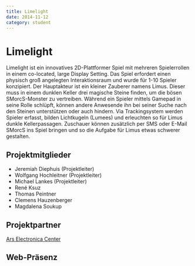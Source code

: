 ```yaml
---
title: Limelight
date: 2014-11-12
category: student
---
```


# Limelight

Limelight ist ein innovatives 2D-Plattformer Spiel mit mehreren Spielerrollen in einem co-located, large Display Setting. Das Spiel erfordert einen physisch groß angelegten Interaktionsraum und wurde für 1-10 Spieler konzipiert.
Der Hauptakteur ist ein kleiner Zauberer namens Limus. Dieser muss in einem dunklen Keller drei magische Steine finden, um die bösen SMorcS-Monster zu vertreiben. Während ein Spieler mittels Gamepad in seine Rolle schlüpft, können andere Anwesende ihn bei seiner Suche nach den Steinen unterstützen oder auch hindern. Via Trackingsystem werden Spieler erfasst, bilden Lichtkugeln (Lumees) und erleuchten so für Limus dunkle Kellerpassagen. Zuschauer können zusätzlich per SMS oder E-Mail SMorcS ins Spiel bringen und so die Aufgabe für Limus etwas schwerer gestalten.


## Projektmitglieder

* Jeremiah Diephuis (Projektleiter)
* Wolfgang Hochleitner (Projektleiter)
* Michael Lankes (Projektleiter)
* René Ksuz
* Thomas Peintner
* Clemens Hauzenberger
* Magdalena Soukup


## Projektpartner

[Ars Electronica Center](http://pie.fh-hagenberg.at/projekte/student-projects/limelight/www.aec.at)

## Web-Präsenz
